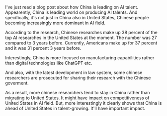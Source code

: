 I've just read a blog post about how China is leading on AI talent. Appearently, China is leading world on producing AI talents. And specifically, it's not just in China also in United States, Chinese people becoming increasingly more dominant in AI field.

According to the research, Chinese researches make up 38 percent of the top AI researches in the United States at the moment. The number was 27 compared to 3 years before. Currently, Americans make up for 37 percent and it was 31 percent 3 years before. 

Interestingly, China is more focused on manufacturing capabilities rather than digital technologies like ChatGPT etc.

And also, with the latest development in law system, some chinese researchers are prosecuted for sharing their research with the Chinese goverment. 

As a result, more chinese researchers tend to stay in China rather than migrating to United States. It might have impact on competitiveness of United States in AI field. But, more interestingly it clearly shows that China is ahead of United States in talent-growing. It'll have important impact.